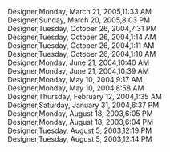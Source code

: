 ﻿Designer,Monday, March 21, 2005,11:33 AM  Designer,Sunday, March 20, 2005,8:03 PM  Designer,Tuesday, October 26, 2004,7:31 PM  Designer,Tuesday, October 26, 2004,1:14 AM  Designer,Tuesday, October 26, 2004,1:11 AM  Designer,Tuesday, October 26, 2004,1:10 AM  Designer,Monday, June 21, 2004,10:40 AM  Designer,Monday, June 21, 2004,10:39 AM  Designer,Monday, May 10, 2004,9:17 AM  Designer,Monday, May 10, 2004,8:58 AM  Designer,Thursday, February 12, 2004,1:35 AM  Designer,Saturday, January 31, 2004,6:37 PM  Designer,Monday, August 18, 2003,6:05 PM  Designer,Monday, August 18, 2003,6:04 PM  Designer,Tuesday, August 5, 2003,12:19 PM  Designer,Tuesday, August 5, 2003,12:14 PM